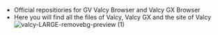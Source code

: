 - Official repositiories for GV Valcy Browser and Valcy GX Browser 
- Here you will find all the files of Valcy, Valcy GX and the site of Valcy
![valcy-LARGE-removebg-preview (1)](https://user-images.githubusercontent.com/104439336/167660370-87d11621-ba11-411e-80ea-04b9cf0be212.png)


